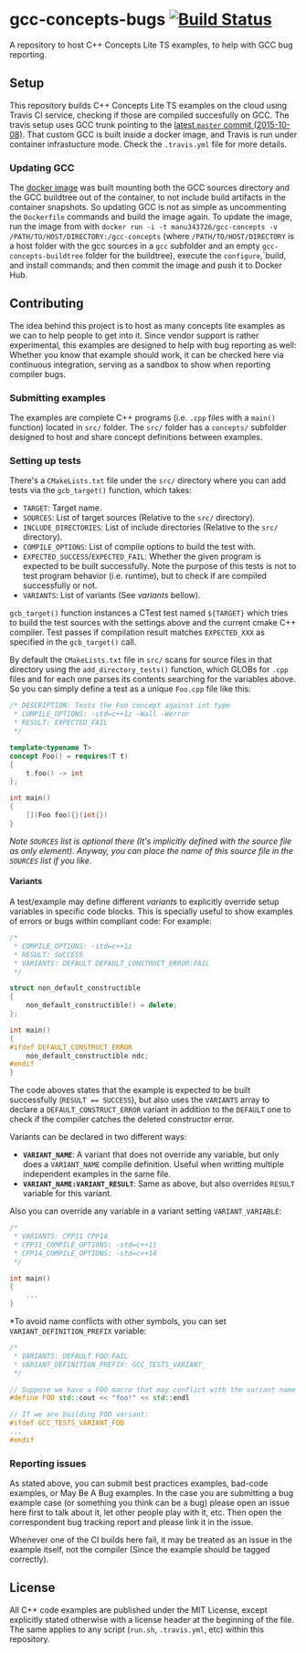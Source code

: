 # gcc-concepts-bugs [![Build Status](https://travis-ci.org/Manu343726/gcc-concepts-bugs.svg?branch=master)](https://travis-ci.org/Manu343726/gcc-concepts-bugs)

A repository to host C++ Concepts Lite TS examples, to help with GCC bug reporting.

## Setup

This repository builds C++ Concepts Lite TS examples on the cloud using Travis CI service, checking if those are compiled succesfully on GCC. The travis setup uses GCC trunk pointing to the [latest `master` commit (2015-10-08)](https://gcc.gnu.org/git/?p=gcc.git;a=commit;h=8b4af95f5318007e76569679c8ca2b72cfc4687d). That custom GCC is built inside a docker image, and Travis is run under container infrastucture mode. Check the `.travis.yml` file for more details.

### Updating GCC

The [docker image](https://hub.docker.com/r/manu343726/gcc-concepts/) was built mounting both the GCC sources directory and the GCC buildtree out of the container, to not include build artifacts in the container snapshots. So updating GCC is not as simple as uncommenting the `Dockerfile` commands and build the image again. To update the image, run the image from with `docker run -i -t manu343726/gcc-concepts -v /PATH/TO/HOST/DIRECTORY:/gcc-concepts` (where `/PATH/TO/HOST/DIRECTORY` is a host folder with the gcc sources in a `gcc` subfolder and an empty `gcc-concepts-buildtree` folder for the buildtree), execute the `configure`,`build, and install commands; and then commit the image and push it to Docker Hub.

## Contributing

The idea behind this project is to host as many concepts lite examples as we can to help people to get into it. Since vendor support is rather experimental, this examples are designed to help with bug reporting as well: Whether you know that example should work, it can be checked here via continuous integration, serving as a sandbox to show when reporting compiler bugs.

### Submitting examples

The examples are complete C++ programs (i.e. `.cpp` files with a `main()` function) located in `src/` folder. The `src/` folder has a `concepts/` subfolder designed to host and share concept definitions between examples.

### Setting up tests

There's a `CMakeLists.txt` file under the `src/` directory where you can add tests via the `gcb_target()` function, which takes:

 - `TARGET`: Target name.
 - `SOURCES`: List of target sources (Relative to the `src/` directory).
 - `INCLUDE_DIRECTORIES`: List of include directories (Relative to the `src/` directory).
 - `COMPILE_OPTIONS`: List of compile options to build the test with.
 - `EXPECTED_SUCCESS`/`EXPECTED_FAIL`: Whether the given program is expected to be built successfully. Note the purpose of this tests is not to test program behavior (i.e. runtime), but to check if are compiled successfully or not.
 - `VARIANTS`: List of variants (See *variants* bellow).

`gcb_target()` function instances a CTest test named `${TARGET}` which tries to build the test sources with the settings above and the current cmake C++ compiler. Test passes if compilation result matches `EXPECTED_XXX` as specified in the `gcb_target()` call.

By default the `CMakeLists.txt` file in `src/` scans for source files in that directory using the `add_directory_tests()` function, which GLOBs for `.cpp` files and for each one parses its contents searching for the variables above. So you can simply define a test as a unique `Foo.cpp` file like this:

``` cpp
/* DESCRIPTION: Tests the Foo concept against int type
 * COMPILE_OPTIONS: -std=c++1z -Wall -Werror
 * RESULT: EXPECTED_FAIL
 */

template<typename T>
concept Foo() = requires(T t)
{
	t.foo() -> int
};

int main()
{
	[](Foo foo){}(int{})
}
```

*Note `SOURCES` list is optional there (It's implicitly defined with the source file as only element). Anyway, you can place the name of this source file in the `SOURCES` list if you like.*

#### Variants

A test/example may define different *variants* to explicitly override setup variables in specific code blocks. This is specially useful to show examples of errors or bugs within compliant code:
For example:

``` cpp
/*
 * COMPILE_OPTIONS: -std=c++1z
 * RESULT: SUCCESS
 * VARIANTS: DEFAULT DEFAULT_CONSTRUCT_ERROR:FAIL
 */

struct non_default_constructible
{
    non_default_constructible() = delete;
};

int main()
{
#ifdef DEFAULT_CONSTRUCT_ERROR
    non_default_constructible ndc;
#endif
}
```

The code aboves states that the example is expected to be built successfully (`RESULT == SUCCESS`), but also uses the `VARIANTS` array to declare a `DEFAULT_CONSTRUCT_ERROR` variant in addition to the `DEFAULT` one to check if the compiler catches the deleted constructor error.

Variants can be declared in two different ways:

 - **`VARIANT_NAME`**: A variant that does not override any variable, but only does a `VARIANT_NAME` compile definition. Useful when writting multiple independent examples in the same file.
 - **`VARIANT_NAME:VARIANT_RESULT`**: Same as above, but also overrides `RESULT` variable for this variant.

Also you can override any variable in a variant setting `VARIANT_VARIABLE`:

``` cpp
/*
 * VARIANTS: CPP11 CPP14
 * CPP11_COMPILE_OPTIONS: -std=c++11
 * CPP14_COMPILE_OPTIONS: -std=c++14
 */

int main()
{
	...
}
```

*To avoid name conflicts with other symbols, you can set `VARIANT_DEFINITION_PREFIX` variable:

``` cpp
/*
 * VARIANTS: DEFAULT FOO:FAIL
 * VARIANT_DEFINITION_PREFIX: GCC_TESTS_VARIANT_
 */

// Suppose we have a FOO macro that may conflict with the variant name above
#define FOO std::cout << "foo!" << std::endl

// If we are building FOO variant:
#ifdef GCC_TESTS_VARIANT_FOO
...
#endif
```
### Reporting issues

As stated above, you can submit best practices examples, bad-code examples, or May Be A Bug examples. In the case you are submitting a bug example case (or something you think can be a bug) please open an issue here first to talk about it, let other people play with it, etc. Then open the correspondent bug tracking report and please link it in the issue.

Whenever one of the CI builds here fail, it may be treated as an issue in the example itself, not the compiler (Since the example should be tagged correctly).

## License

All C++ code examples are published under the MIT License, except explicitly stated otherwise with a license header at the beginning of the file. The same applies to any script (`run.sh`, `.travis.yml`, etc) within this repository. 
